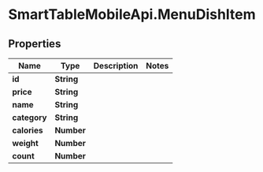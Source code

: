 # SmartTableMobileApi.MenuDishItem

## Properties

Name | Type | Description | Notes
------------ | ------------- | ------------- | -------------
**id** | **String** |  | 
**price** | **String** |  | 
**name** | **String** |  | 
**category** | **String** |  | 
**calories** | **Number** |  | 
**weight** | **Number** |  | 
**count** | **Number** |  | 


